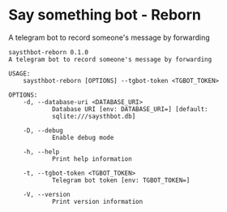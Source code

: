 # Say something bot - Reborn

A telegram bot to record someone's message by forwarding

```usage
saysthbot-reborn 0.1.0
A telegram bot to record someone's message by forwarding

USAGE:
    saysthbot-reborn [OPTIONS] --tgbot-token <TGBOT_TOKEN>

OPTIONS:
    -d, --database-uri <DATABASE_URI>
            Database URI [env: DATABASE_URI=] [default:
            sqlite:///saysthbot.db]

    -D, --debug
            Enable debug mode

    -h, --help
            Print help information

    -t, --tgbot-token <TGBOT_TOKEN>
            Telegram bot token [env: TGBOT_TOKEN=]

    -V, --version
            Print version information
```
